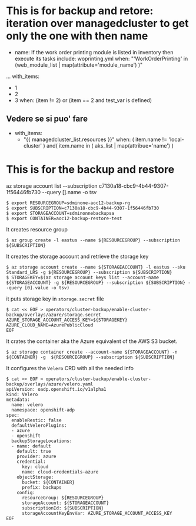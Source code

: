 # This is for backup and retore: iteration over managedcluster to get only the one with then name
- name: If the work order printing module is listed in inventory then execute its tasks
  include: woprinting.yml
  when: "'WorkOrderPrinting' in (web_module_list | map(attribute='module_name') )"

...
with_items:
  - 1
  - 2
  - 3
when: (item != 2) or (item == 2 and test_var is defined)

## Vedere se si puo' fare

  - with_items:
    - "{{ managedcluster_list.resources }}"
    when: ( item.name != 'local-cluster' ) and( item.name in ( aks_list | map(attribue='name') )


# This is for the backup and restore


az storage account list --subscription c7130a18-cbc9-4b44-9307-1f56446fb730 --query [].name -o tsv


```shell
$ export RESOURCEGROUP=sdminone-aoc12-backup-rg
$ export SUBSCRIPTION=c7130a18-cbc9-4b44-9307-1f56446fb730
$ export STORAGEACCOUNT=sdminonnebackupsa
$ export CONTAINER=aoc12-backup-restore-test
```


It creates resource group

```shell
$ az group create -l eastus --name ${RESOURCEGROUP} --subscription ${SUBSCRIPTION}
```

It creates the storage account and retrieve the storage key

```shell
$ az storage account create --name ${STORAGEACCOUNT} -l eastus --sku Standard_LRS -g ${RESOURCEGROUP} --subscription ${SUBSCRIPTION}
$ STORAGEKEY=$(az storage account keys list --account-name ${STORAGEACCOUNT} -g ${RESOURCEGROUP} --subscription ${SUBSCRIPTION} --query [0].value -o tsv)
```

it puts storage key in `storage.secret` file

```shell
$ cat << EOF > operators/cluster-backup/enable-cluster-backup/overlays/azure/storage.secret
AZURE_STORAGE_ACCOUNT_ACCESS_KEY=${STORAGEKEY}
AZURE_CLOUD_NAME=AzurePublicCloud
EOF
```
It crates the container aka the Azure equivalent of the AWS S3 bucket.

```shell
$ az storage container create --account-name ${STORAGEACCOUNT} -n ${CONTAINER} -g  ${RESOURCEGROUP} --subscription ${SUBSCRIPTION}
```



It configures the `Velero` CRD with all the needed info


```shell
$ cat << EOF > operators/cluster-backup/enable-cluster-backup/overlays/azure/velero.yaml
apiVersion: oadp.openshift.io/v1alpha1
kind: Velero
metadata:
  name: velero
  namespace: openshift-adp
spec:
  enableRestic: false
  defaultVeleroPlugins:
  - azure
  - openshift
  backupStorageLocations:
  - name: default
    default: true
    provider: azure
    credential:
      key: cloud
      name: cloud-credentials-azure
    objectStorage:
      bucket: ${CONTAINER}
      prefix: backups
    config:
      resourceGroup: ${RESOURCEGROUP}
      storageAccount: ${STORAGEACCOUNT}
      subscriptionId: ${SUBSCRIPTION}
      storageAccountKeyEnvVar: AZURE_STORAGE_ACCOUNT_ACCESS_KEY
EOF
```
